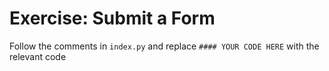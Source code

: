 # Exercise: Submit a Form

Follow the comments in `index.py` and replace `#### YOUR CODE HERE` with the relevant code